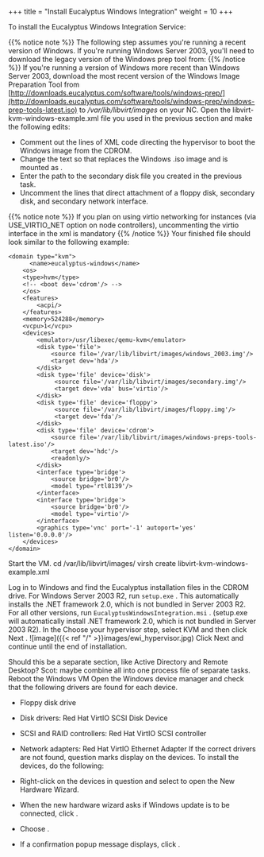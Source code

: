 +++
title = "Install Eucalyptus Windows Integration"
weight = 10
+++

To install the Eucalyptus Windows Integration Service: 


{{% notice note %}}
The following step assumes you're running a recent version of Windows. If you're running Windows Server 2003, you'll need to download the legacy version of the Windows prep tool from: 
{{% /notice %}}
If you're running a version of Windows more recent than Windows Server 2003, download the most recent version of the Windows Image Preparation Tool from [http://downloads.eucalyptus.com/software/tools/windows-prep/](http://downloads.eucalyptus.com/software/tools/windows-prep/windows-prep-tools-latest.iso) to */var/lib/libvirt/images* on your NC. Open the libvirt-kvm-windows-example.xml file you used in the previous section and make the following edits: 

* Comment out the lines of XML code directing the hypervisor to boot the Windows image from the CDROM. 
* Change the text so that replaces the Windows .iso image and is mounted as . 
* Enter the path to the secondary disk file you created in the previous task. 
* Uncomment the lines that direct attachment of a floppy disk, secondary disk, and secondary network interface. 

{{% notice note %}}
If you plan on using virtio networking for instances (via USE_VIRTIO_NET option on node controllers), uncommenting the virtio interface in the xml is mandatory 
{{% /notice %}}
Your finished file should look similar to the following example: 


    <domain type="kvm">
    	  <name>eucalyptus-windows</name>
        <os>
        <type>hvm</type>
        <!-- <boot dev='cdrom'/> -->
        </os>
        <features>
            <acpi/>
        </features>
        <memory>524288</memory>
        <vcpu>1</vcpu>
        <devices>
            <emulator>/usr/libexec/qemu-kvm</emulator>
            <disk type='file'>
                <source file='/var/lib/libvirt/images/windows_2003.img'/>
                <target dev='hda'/>
            </disk>
            <disk type='file' device='disk'>
                 <source file='/var/lib/libvirt/images/secondary.img'/>
                 <target dev='vda' bus='virtio'/>
            </disk> 
            <disk type='file' device='floppy'>
                 <source file='/var/lib/libvirt/images/floppy.img'/>
                 <target dev='fda'/>
            </disk>
            <disk type='file' device='cdrom'>
                <source file='/var/lib/libvirt/images/windows-preps-tools-latest.iso'/>
                <target dev='hdc'/>
                <readonly/>
            </disk>
            <interface type='bridge'>
                <source bridge='br0'/>
                <model type='rtl8139'/>
            </interface>
            <interface type='bridge'>
                <source bridge='br0'/>
                <model type='virtio'/> 
            </interface>
            <graphics type='vnc' port='-1' autoport='yes' listen='0.0.0.0'/>
        </devices>
    </domain>

Start the VM. 
    cd /var/lib/libvirt/images/
    virsh create libvirt-kvm-windows-example.xml

Log in to Windows and find the Eucalyptus installation files in the CDROM drive. For Windows Server 2003 R2, run `setup.exe` . This automatically installs the .NET framework 2.0, which is not bundled in Server 2003 R2. For all other versions, run `EucalyptusWindowsIntegration.msi` . (setup.exe will automatically install .NET framework 2.0, which is not bundled in Server 2003 R2). In the Choose your hypervisor step, select KVM and then click Next . 
![image]({{< ref "/" >}}images/ewi_hypervisor.jpg)
Click Next and continue until the end of installation. 

Should this be a separate section, like Active Directory and Remote Desktop? Scot: maybe combine all into one process file of separate tasks. Reboot the Windows VM Open the Windows device manager and check that the following drivers are found for each device. 

* Floppy disk drive 
* Disk drivers: Red Hat VirtIO SCSI Disk Device 
* SCSI and RAID controllers: Red Hat VirtIO SCSI controller 
* Network adapters: Red Hat VirtIO Ethernet Adapter 
If the correct drivers are not found, question marks display on the devices. To install the devices, do the following: 

* Right-click on the devices in question and select to open the New Hardware Wizard. 
* When the new hardware wizard asks if Windows update is to be connected, click . 
* Choose . 
* If a confirmation popup message displays, click . 
